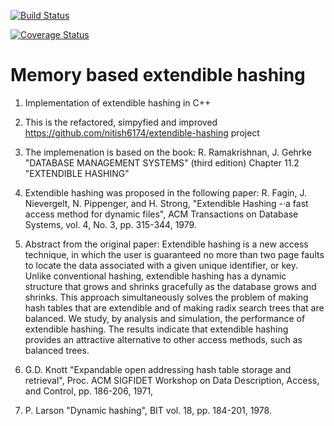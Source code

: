 [![Build Status](https://travis-ci.org/romz-pl/extendible-hashing.svg?branch=master)](https://travis-ci.org/romz-pl/extendible-hashing)

[![Coverage Status](https://coveralls.io/repos/github/romz-pl/extendible-hashing/badge.svg?branch=master)](https://coveralls.io/github/romz-pl/extendible-hashing?branch=master)

# Memory based extendible hashing

1. Implementation of extendible hashing in C++

2. This is the refactored, simpyfied and  improved https://github.com/nitish6174/extendible-hashing project

3. The implemenation is based on the book:
R. Ramakrishnan, J. Gehrke "DATABASE MANAGEMENT SYSTEMS" (third edition)
Chapter 11.2 "EXTENDIBLE HASHING"

4. Extendible hashing was proposed in the following paper:
R. Fagin, J. Nievergelt, N. Pippenger, and H. Strong, "Extendible Hashing -·a fast access
method for dynamic files",  ACM Transactions on Database Systems, 
vol. 4, No. 3, pp. 315-344, 1979.

5. Abstract from the original paper:
Extendible hashing is a new access technique, in which the user is guaranteed no more than two page faults to locate the data associated with a given unique identifier, or key. Unlike conventional hashing, extendible hashing has a dynamic structure that grows and shrinks gracefully as the database grows and shrinks. This approach simultaneously solves the problem of making hash tables that are extendible and of making radix search trees that are balanced. We study, by analysis and simulation, the performance of extendible hashing. The results indicate that extendible hashing provides an attractive alternative to other access methods, such as balanced trees.

6. G.D. Knott "Expandable open addressing hash table storage and retrieval", Proc. ACM SIGFIDET
Workshop on Data Description, Access, and Control, pp. 186-206, 1971,

7. P. Larson "Dynamic hashing", BIT vol. 18, pp. 184-201, 1978.
